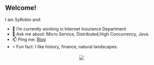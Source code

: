 ## Welcome!

I am SyRobin and:

- 🔭 I’m currently working in Internet Insurance Department
- 💬 Ask me about: Micro Service, Distributed,High Concurrency, Java.
- 📫 Ping me: [Blog](https://everettsy.github.io/Spring-Cloud/#/)
- ⚡ Fun fact: I like history, finance, natural landscapes.

<a href="https://github.com/EverettSy"><div style="text-align:center"><img src="https://github-readme-stats.vercel.app/api?username=EverettSy&show_icons=true&&theme=default&locale=cn"></div></a>
